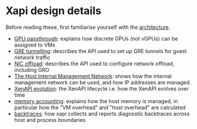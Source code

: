 Xapi design details
===================

Before reading these, first familiarise yourself with the
[architecture](../architecture/README.md).

- [GPU passthrough](gpu-passthrough.md): explains how discrete GPUs (not vGPUs) can be
  assigned to VMs
- [GRE tunnelling](tunnelling.md): describes the API used to set up GRE tunnels for guest
  network traffic
- [NIC offload](pif-properties.md): describes the API used to configure network offload,
  including GRO
- [The Host Internal Management Network](udhcp.md): shows how the internal management
  network can be used, and how IP addresses are managed.
- [XenAPI evolution](XenAPI-evolution.md): the XenAPI lifecycle i.e. how the XenAPI evolves
  over time
- [memory accounting](memory-accounting.md): explains how the host memory
  is managed, in particular how the "VM overhead" and "host overhead" are
  calculated
- [backtraces](backtraces.md): how xapi collects and reports diagnostic
  backtraces across host and process boundaries
